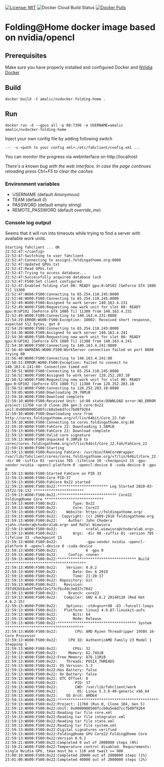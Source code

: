 [![License: MIT](https://img.shields.io/badge/License-MIT-yellow.svg)](https://github.com/amalic/Jupyterlab/blob/master/LICENSE)
![Docker Cloud Build Status](https://img.shields.io/docker/cloud/build/amalic/nvdocker-folding-home)
[![Docker Pulls](https://img.shields.io/docker/pulls/amalic/nvdocker-folding-home.svg)](https://hub.docker.com/r/amalic/nvdocker-folding-home/)

# Folding@Home docker image based on nvidia/opencl

## Prerequisites
Make sure you have properly installed and configured Docker and [NVidia Docker](https://github.com/NVIDIA/nvidia-docker)

## Build
```
docker build -t amalic/nvdocker-folding-home .
```

## Run
```
docker run -d --gpus all -p 80:7396 -e USERNAME=amalic amalic/nvdocker-folding-home
```
Inject your own config file by adding following switch 
```
--- -v <path to your config xml>:/etc/fahclient/config.xml ...
```
You can monitor the progress via webinterface on http://localhost

*There's a known bug with the web interface. In case the page continues reloading press Ctrl+F5 to clear the caches*

### Environment variables
- USERNAME (default *Anonymous*)
- TEAM (default *0*)
- PASSWORD (default empty string)
- REMOTE_PASSWORD (default *override_me*)

### Console log output
Seems that it will run into timeouts while trying to find a server with available work units.
```
Starting fahclient ... OK
22:52:47:</config>
22:52:47:Switching to user fahclient
22:52:47:Connecting to assign1.foldingathome.org:8080
22:52:47:Updated GPUs.txt
22:52:47:Read GPUs.txt
22:52:47:Trying to access database...
22:52:47:Successfully acquired database lock
22:52:47:FS00:Set client configured
22:52:47:Enabled folding slot 00: READY gpu:0:GP102 [GeForce GTX 1080 Ti] 11380
22:52:47:WU00:FS00:Connecting to 65.254.110.245:8080
22:52:48:WU00:FS00:Connecting to 65.254.110.245:8080
22:52:49:WU00:FS00:Assigned to work server 140.163.4.231
22:52:49:WU00:FS00:Requesting new work unit for slot 00: READY gpu:0:GP102 [GeForce GTX 1080 Ti] 11380 from 140.163.4.231
22:52:49:WU00:FS00:Connecting to 140.163.4.231:8080
22:54:29:ERROR:WU00:FS00:Exception: 10002: Received short response, expected 512 bytes, got 0
22:54:29:WU00:FS00:Connecting to 65.254.110.245:8080
22:54:30:WU00:FS00:Assigned to work server 140.163.4.241
22:54:30:WU00:FS00:Requesting new work unit for slot 00: READY gpu:0:GP102 [GeForce GTX 1080 Ti] 11380 from 140.163.4.241
22:54:30:WU00:FS00:Connecting to 140.163.4.241:8080
22:56:40:WARNING:WU00:FS00:WorkServer connection failed on port 8080 trying 80
22:56:40:WU00:FS00:Connecting to 140.163.4.241:80
22:58:51:ERROR:WU00:FS00:Exception: Failed to connect to 140.163.4.241:80: Connection timed out
22:58:51:WU00:FS00:Connecting to 65.254.110.245:8080
22:58:52:WU00:FS00:Assigned to work server 128.252.203.10
22:58:52:WU00:FS00:Requesting new work unit for slot 00: READY gpu:0:GP102 [GeForce GTX 1080 Ti] 11380 from 128.252.203.10
22:58:52:WU00:FS00:Connecting to 128.252.203.10:8080
22:59:05:WU00:FS00:Downloading 29.70MiB
22:59:10:WU00:FS00:Download complete
22:59:10:WU00:FS00:Received Unit: id:00 state:DOWNLOAD error:NO_ERROR project:11760 run:0 clone:104 gen:5 core:0x22 unit:0x0000000580fccb0a5e6d7cc7bd0f9264
22:59:10:WU00:FS00:Downloading core from http://cores.foldingathome.org/v7/lin/64bit/Core_22.fah
22:59:10:WU00:FS00:Connecting to cores.foldingathome.org:80
22:59:10:WU00:FS00:FahCore 22: Downloading 3.58MiB
22:59:13:WU00:FS00:FahCore 22: Download complete
22:59:13:WU00:FS00:Valid core signature
22:59:13:WU00:FS00:Unpacked 9.30MiB to cores/cores.foldingathome.org/v7/lin/64bit/Core_22.fah/FahCore_22
22:59:13:WU00:FS00:Starting
22:59:13:WU00:FS00:Running FahCore: /usr/bin/FAHCoreWrapper /var/lib/fahclient/cores/cores.foldingathome.org/v7/lin/64bit/Core_22.fah/FahCore_22 -dir 00 -suffix 01 -version 705 -lifeline 20 -checkpoint 15 -gpu-vendor nvidia -opencl-platform 0 -opencl-device 0 -cuda-device 0 -gpu 0
22:59:13:WU00:FS00:Started FahCore on PID 33
22:59:13:WU00:FS00:Core PID:37
22:59:13:WU00:FS00:FahCore 0x22 started
22:59:13:WU00:FS00:0x22:*********************** Log Started 2020-03-15T22:59:13Z ***********************
22:59:13:WU00:FS00:0x22:*************************** Core22 Folding@home Core ***************************
22:59:13:WU00:FS00:0x22:       Type: 0x22
22:59:13:WU00:FS00:0x22:       Core: Core22
22:59:13:WU00:FS00:0x22:    Website: https://foldingathome.org/
22:59:13:WU00:FS00:0x22:  Copyright: (c) 2009-2018 foldingathome.org
22:59:13:WU00:FS00:0x22:     Author: John Chodera <john.chodera@choderalab.org> and Rafal Wiewiora
22:59:13:WU00:FS00:0x22:             <rafal.wiewiora@choderalab.org>
22:59:13:WU00:FS00:0x22:       Args: -dir 00 -suffix 01 -version 705 -lifeline 33 -checkpoint 15
22:59:13:WU00:FS00:0x22:             -gpu-vendor nvidia -opencl-platform 0 -opencl-device 0 -cuda-device
22:59:13:WU00:FS00:0x22:             0 -gpu 0
22:59:13:WU00:FS00:0x22:     Config: <none>
22:59:13:WU00:FS00:0x22:************************************ Build *************************************
22:59:13:WU00:FS00:0x22:    Version: 0.0.2
22:59:13:WU00:FS00:0x22:       Date: Dec 6 2019
22:59:13:WU00:FS00:0x22:       Time: 21:20:17
22:59:13:WU00:FS00:0x22: Repository: Git
22:59:13:WU00:FS00:0x22:   Revision: f87d92b58abdf7e6bf2e173cfbc4dc3e837c7042
22:59:13:WU00:FS00:0x22:     Branch: core22
22:59:13:WU00:FS00:0x22:   Compiler: GNU 4.8.2 20140120 (Red Hat 4.8.2-15)
22:59:13:WU00:FS00:0x22:    Options: -std=gnu++98 -O3 -funroll-loops
22:59:13:WU00:FS00:0x22:   Platform: linux2 4.9.87-linuxkit-aufs
22:59:13:WU00:FS00:0x22:       Bits: 64
22:59:13:WU00:FS00:0x22:       Mode: Release
22:59:13:WU00:FS00:0x22:************************************ System ************************************
22:59:13:WU00:FS00:0x22:        CPU: AMD Ryzen Threadripper 1950X 16-Core Processor
22:59:13:WU00:FS00:0x22:     CPU ID: AuthenticAMD Family 23 Model 1 Stepping 1
22:59:13:WU00:FS00:0x22:       CPUs: 32
22:59:13:WU00:FS00:0x22:     Memory: 62.74GiB
22:59:13:WU00:FS00:0x22:Free Memory: 876.11MiB
22:59:13:WU00:FS00:0x22:    Threads: POSIX_THREADS
22:59:13:WU00:FS00:0x22: OS Version: 5.3
22:59:13:WU00:FS00:0x22:Has Battery: false
22:59:13:WU00:FS00:0x22: On Battery: false
22:59:13:WU00:FS00:0x22: UTC Offset: 0
22:59:13:WU00:FS00:0x22:        PID: 37
22:59:13:WU00:FS00:0x22:        CWD: /var/lib/fahclient/work
22:59:13:WU00:FS00:0x22:         OS: Linux 5.3.0-40-generic x86_64
22:59:13:WU00:FS00:0x22:    OS Arch: AMD64
22:59:13:WU00:FS00:0x22:********************************************************************************
22:59:13:WU00:FS00:0x22:Project: 11760 (Run 0, Clone 104, Gen 5)
22:59:13:WU00:FS00:0x22:Unit: 0x0000000580fccb0a5e6d7cc7bd0f9264
22:59:13:WU00:FS00:0x22:Reading tar file core.xml
22:59:13:WU00:FS00:0x22:Reading tar file integrator.xml
22:59:13:WU00:FS00:0x22:Reading tar file state.xml
22:59:13:WU00:FS00:0x22:Reading tar file system.xml
22:59:13:WU00:FS00:0x22:Digital signatures verified
22:59:13:WU00:FS00:0x22:Folding@home GPU Core22 Folding@home Core
22:59:13:WU00:FS00:0x22:Version 0.0.2
22:59:21:WU00:FS00:0x22:Completed 0 out of 2000000 steps (0%)
22:59:21:WU00:FS00:0x22:Temperature control disabled. Requirements: single Nvidia GPU, tmax must be < 110 and twait >= 900
23:00:10:WU00:FS00:0x22:Completed 20000 out of 2000000 steps (1%)
23:01:00:WU00:FS00:0x22:Completed 40000 out of 2000000 steps (2%)
```
